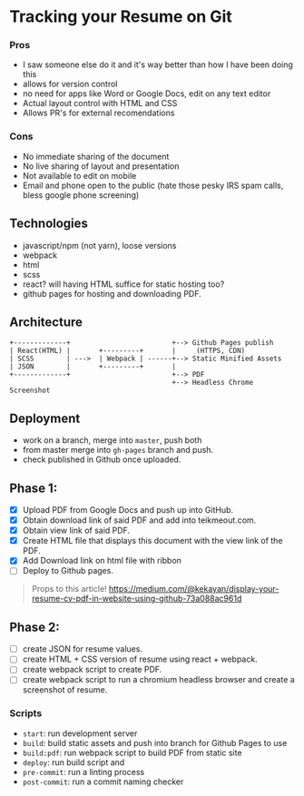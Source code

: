 # Tracking your Resume on Git
### Pros 
- I saw someone else do it and it's way better than how I have been doing this
- allows for version control
- no need for apps like Word or Google Docs, edit on any text editor
- Actual layout control with HTML and CSS
- Allows PR's for external recomendations
### Cons 
- No immediate sharing of the document
- No live sharing of layout and presentation
- Not available to edit on mobile
- Email and phone open to the public (hate those pesky IRS spam calls, bless google phone screening)

## Technologies
- javascript/npm (not yarn), loose versions
- webpack
- html
- scss
- react? will having HTML suffice for static hosting too?
- github pages for hosting and downloading PDF. 

## Architecture
```
+-------------+                         +--> Github Pages publish 
| React(HTML) |       +---------+       |     (HTTPS, CDN)
| SCSS        | --->  | Webpack | ------+--> Static Minified Assets
| JSON        |       +---------+       |
+-------------+                         +--> PDF
                                        +--> Headless Chrome Screenshot
```

## Deployment
- work on a branch, merge into `master`, push both
- from master merge into `gh-pages` branch and push.
- check published in Github once uploaded.

## Phase 1:
- [x] Upload PDF from Google Docs and push up into GitHub.
- [x] Obtain download link of said PDF and add into teikmeout.com.
- [x] Obtain view link of said PDF.
- [x] Create HTML file that displays this document with the view link of the PDF.
- [x] Add Download link on html file with ribbon
- [ ] Deploy to Github pages.

> Props to this article!
> https://medium.com/@kekayan/display-your-resume-cv-pdf-in-website-using-github-73a088ac961d

## Phase 2:
- [ ] create JSON for resume values.
- [ ] create HTML + CSS version of resume using react + webpack.
- [ ] create webpack script to create PDF.
- [ ] create webpack script to run a chromium headless browser and create a screenshot of resume.

### Scripts
- `start`: run development server
- `build`: build static assets and push into branch for Github Pages to use
- `build:pdf`: run webpack script to build PDF from static site
- `deploy`: run build script and 
- `pre-commit`: run a linting process
- `post-commit`: run a commit naming checker
